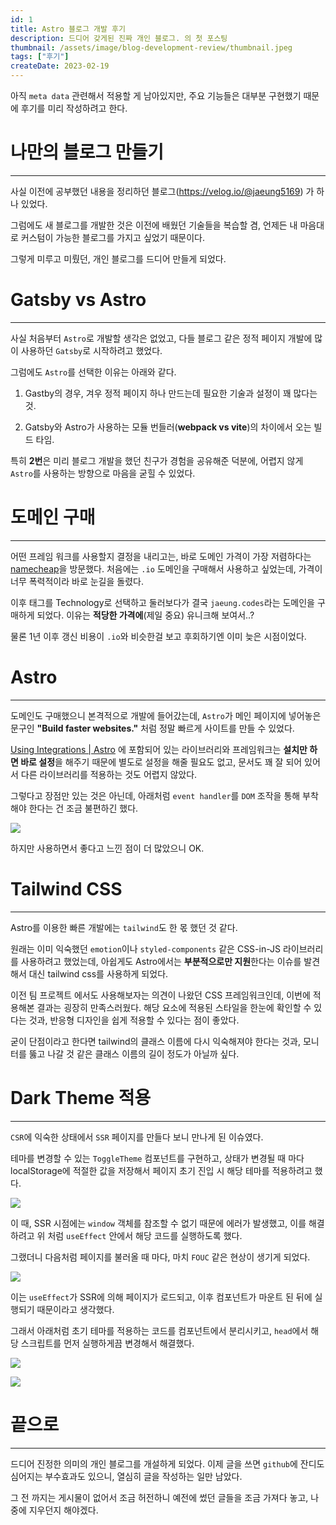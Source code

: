 ```yaml
---
id: 1
title: Astro 블로그 개발 후기
description: 드디어 갖게된 진짜 개인 블로그. 의 첫 포스팅
thumbnail: /assets/image/blog-development-review/thumbnail.jpeg
tags: ["후기"]
createDate: 2023-02-19
---
```


아직 `meta data` 관련해서 적용할 게 남아있지만, 주요 기능들은 대부분 구현했기 때문에 후기를 미리 작성하려고 한다.

# 나만의 블로그 만들기

---

사실 이전에 공부했던 내용을 정리하던 블로그(https://velog.io/@jaeung5169) 가 하나 있었다.

그럼에도 새 블로그를 개발한 것은 이전에 배웠던 기술들을 복습할 겸, 언제든 내 마음대로 커스텀이 가능한 블로그를 가지고 싶었기 때문이다.

그렇게 미루고 미뤘던, 개인 블로그를 드디어 만들게 되었다.

# Gatsby vs Astro

---

사실 처음부터 `Astro`로 개발할 생각은 없었고, 다들 블로그 같은 정적 페이지 개발에 많이 사용하던 `Gatsby`로 시작하려고 했었다.

그럼에도 `Astro`를 선택한 이유는 아래와 같다.

1. Gastby의 경우, 겨우 정적 페이지 하나 만드는데 필요한 기술과 설정이 꽤 많다는 것.

2. Gatsby와 Astro가 사용하는 모듈 번들러(**webpack vs vite**)의 차이에서 오는 빌드 타임.

특히 **2번**은 미리 블로그 개발을 했던 친구가 경험을 공유해준 덕분에, 어렵지 않게 `Astro`를 사용하는 방향으로 마음을 굳힐 수 있었다.

# 도메인 구매

---

어떤 프레임 워크를 사용할지 결정을 내리고는, 바로 도메인 가격이 가장 저렴하다는 [namecheap](https://www.namecheap.com)을 방문했다.
처음에는 `.io` 도메인을 구매해서 사용하고 싶었는데, 가격이 너무 폭력적이라 바로 눈길을 돌렸다.

이후 태그를 Technology로 선택하고 둘러보다가 결국 `jaeung.codes`라는 도메인을 구매하게 되었다. 이유는 **적당한 가격에**(제일 중요) 유니크해 보여서..?

물론 1년 이후 갱신 비용이 `.io`와 비슷한걸 보고 후회하기엔 이미 늦은 시점이었다.

# Astro

---

도메인도 구매했으니 본격적으로 개발에 들어갔는데, `Astro`가 메인 페이지에 넣어놓은 문구인 **"Build faster websites."** 처럼 정말 빠르게 사이트를 만들 수 있었다.

[Using Integrations | Astro](https://docs.astro.build/en/guides/integrations-guide/) 에 포함되어 있는 라이브러리와 프레임워크는 **설치만 하면 바로 설정**을 해주기 때문에 별도로 설정을 해줄 필요도 없고, 문서도 꽤 잘 되어 있어서 다른 라이브러리를 적용하는 것도 어렵지 않았다.

그렇다고 장점만 있는 것은 아닌데, 아래처럼 `event handler`를 `DOM` 조작을 통해 부착해야 한다는 건 조금 불편하긴 했다.

![](/assets/image/blog-development-review/nodap_event.png)

하지만 사용하면서 좋다고 느낀 점이 더 많았으니 OK.

# Tailwind CSS

---

Astro를 이용한 빠른 개발에는 `tailwind`도 한 몫 했던 것 같다.

원래는 이미 익숙했던 `emotion`이나 `styled-components` 같은 CSS-in-JS 라이브러리를 사용하려고 했었는데, 아쉽게도 Astro에서는 **부분적으로만 지원**한다는 이슈를 발견해서 대신 tailwind css를 사용하게 되었다.

이전 팀 프로젝트 에서도 사용해보자는 의견이 나왔던 CSS 프레임워크인데, 이번에 적용해본 결과는 굉장히 만족스러웠다. 해당 요소에 적용된 스타일을 한눈에 확인할 수 있다는 것과, 반응형 디자인을 쉽게 적용할 수 있다는 점이 좋았다.

굳이 단점이라고 한다면 tailwind의 클래스 이름에 다시 익숙해져야 한다는 것과, 모니터를 뚫고 나갈 것 같은 클래스 이름의 길이 정도가 아닐까 싶다.

# Dark Theme 적용

---

`CSR`에 익숙한 상태에서 `SSR` 페이지를 만들다 보니 만나게 된 이슈였다.

테마를 변경할 수 있는 `ToggleTheme` 컴포넌트를 구현하고, 상태가 변경될 때 마다 localStorage에 적절한 값을 저장해서 페이지 초기 진입 시 해당 테마를 적용하려고 했다.

![](/assets/image/blog-development-review/digging_theme.png)

이 때, SSR 시점에는 `window` 객체를 참조할 수 없기 때문에 에러가 발생했고, 이를 해결하려고 위 처럼 `useEffect` 안에서 해당 코드를 실행하도록 했다.

그랬더니 다음처럼 페이지를 불러올 때 마다, 마치 `FOUC` 같은 현상이 생기게 되었다.

![](/assets/image/blog-development-review/FOUC_YOU.gif)

이는 `useEffect`가 SSR에 의해 페이지가 로드되고, 이후 컴포넌트가 마운트 된 뒤에 실행되기 때문이라고 생각했다.

그래서 아래처럼 초기 테마를 적용하는 코드를 컴포넌트에서 분리시키고, `head`에서 해당 스크립트를 먼저 실행하게끔 변경해서 해결했다.

![](/assets/image/blog-development-review/theme_script_1.png)

![](/assets/image/blog-development-review/theme_script_2.png)

# 끝으로

---

드디어 진정한 의미의 개인 블로그를 개설하게 되었다. 이제 글을 쓰면 `github`에 잔디도 심어지는 부수효과도 있으니, 열심히 글을 작성하는 일만 남았다.

그 전 까지는 게시물이 없어서 조금 허전하니 예전에 썼던 글들을 조금 가져다 놓고, 나중에 지우던지 해야겠다.
